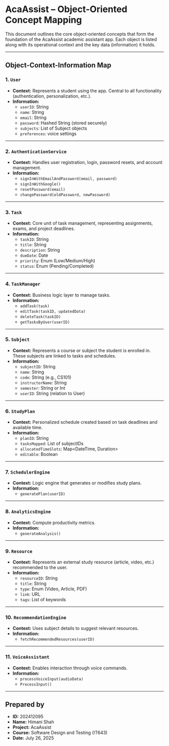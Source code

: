 # AcaAssist – Object-Oriented Concept Mapping

This document outlines the core object-oriented concepts that form the foundation of the AcaAssist academic assistant app. Each object is listed along with its operational context and the key data (information) it holds.

---

## Object-Context-Information Map

### 1. `User`
- **Context:** Represents a student using the app. Central to all functionality (authentication, personalization, etc.).
- **Information:**
  - `userID`: String
  - `name`: String
  - `email`: String
  - `password`: Hashed String (stored securely)
  - `subjects`: List of Subject objects
  - `preferences`: voice settings

---

### 2. `AuthenticationService`
- **Context:** Handles user registration, login, password resets, and account management.
- **Information:**
  - `signInWithEmailAndPassword(email, password)`
  - `signInWithGoogle()`
  - `resetPassword(email)`
  - `changePassword(oldPassword, newPassword)`

---

### 3. `Task`
- **Context:** Core unit of task management, representing assignments, exams, and project deadlines.
- **Information:**
  - `taskID`: String
  - `title`: String
  - `description`: String
  - `dueDate`: Date
  - `priority`: Enum (Low/Medium/High)
  - `status`: Enum (Pending/Completed)

---

### 4. `TaskManager`
- **Context:** Business logic layer to manage tasks.
- **Information:**
  - `addTask(task)`
  - `editTask(taskID, updatedData)`
  - `deleteTask(taskID)`
  - `getTasksByUser(userID)`

---

### 5. `Subject`
- **Context:** Represents a course or subject the student is enrolled in. These subjects are linked to tasks and schedules.
- **Information:**
  - `subjectID`: String
  - `name`: String
  - `code`: String (e.g., CS101)
  - `instructorName`: String
  - `semester`: String or Int
  - `userID`: String (relation to User)

---

### 6. `StudyPlan`
- **Context:** Personalized schedule created based on task deadlines and available time.
- **Information:**
  - `planID`: String
  - `tasksMapped`: List of subjectIDs
  - `allocatedTimeSlots`: Map<DateTime, Duration>
  - `editable`: Boolean

---

### 7. `SchedulerEngine`
- **Context:** Logic engine that generates or modifies study plans.
- **Information:**
  - `generatePlan(userID)`

---

### 8. `AnalyticsEngine`
- **Context:** Compute productivity metrics.
- **Information:**
  - `generateAnalysis()`

---

### 9. `Resource`
- **Context:** Represents an external study resource (article, video, etc.) recommended to the user.
- **Information:**
  - `resourceID`: String
  - `title`: String
  - `type`: Enum (Video, Article, PDF)
  - `link`: URL
  - `tags`: List of keywords

---

### 10. `RecommendationEngine`
- **Context:** Uses subject details to suggest relevant resources.
- **Information:**
  - `fetchRecommendedResources(userID)`

---

### 11. `VoiceAssistant`
- **Context:** Enables interaction through voice commands.
- **Information:**
  - `processVoiceInput(audioData)`
  - `ProcessInput()`

---

## Prepared by

- **ID:** 202412095
- **Name:** Himani Shah  
- **Project:** AcaAssist  
- **Course:** Software Design and Testing (IT643)
- **Date:** July 26, 2025
